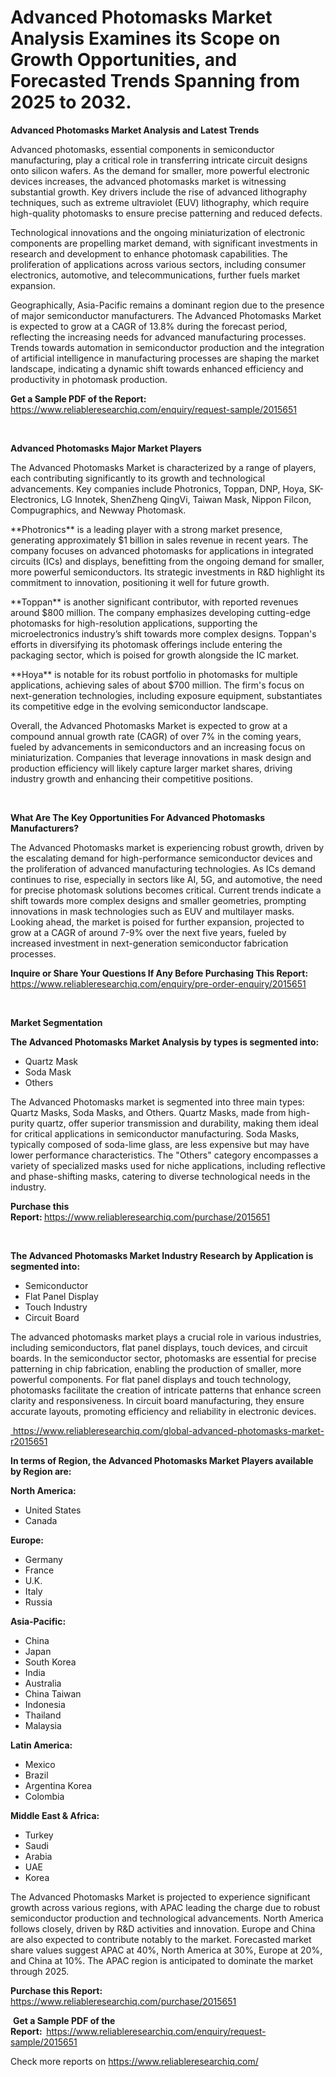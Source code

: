 <p><h1>Advanced Photomasks Market Analysis Examines its Scope on Growth Opportunities, and Forecasted Trends Spanning from 2025 to 2032.</h1></p><p><strong>Advanced Photomasks Market Analysis and Latest Trends</strong></p>
<p><p>Advanced photomasks, essential components in semiconductor manufacturing, play a critical role in transferring intricate circuit designs onto silicon wafers. As the demand for smaller, more powerful electronic devices increases, the advanced photomasks market is witnessing substantial growth. Key drivers include the rise of advanced lithography techniques, such as extreme ultraviolet (EUV) lithography, which require high-quality photomasks to ensure precise patterning and reduced defects.</p><p>Technological innovations and the ongoing miniaturization of electronic components are propelling market demand, with significant investments in research and development to enhance photomask capabilities. The proliferation of applications across various sectors, including consumer electronics, automotive, and telecommunications, further fuels market expansion.</p><p>Geographically, Asia-Pacific remains a dominant region due to the presence of major semiconductor manufacturers. The Advanced Photomasks Market is expected to grow at a CAGR of 13.8% during the forecast period, reflecting the increasing needs for advanced manufacturing processes. Trends towards automation in semiconductor production and the integration of artificial intelligence in manufacturing processes are shaping the market landscape, indicating a dynamic shift towards enhanced efficiency and productivity in photomask production.</p></p>
<p><strong>Get a Sample PDF of the Report:&nbsp;</strong> <a href="https://www.reliableresearchiq.com/enquiry/request-sample/2015651?utm_campaign=973&utm_medium=2&utm_source=Github&utm_content=ia&utm_term=17012025&utm_id=advanced-photomasks">https://www.reliableresearchiq.com/enquiry/request-sample/2015651</a></p>
<p>&nbsp;</p>
<p><strong>Advanced Photomasks Major Market Players</strong></p>
<p><p>The Advanced Photomasks Market is characterized by a range of players, each contributing significantly to its growth and technological advancements. Key companies include Photronics, Toppan, DNP, Hoya, SK-Electronics, LG Innotek, ShenZheng QingVi, Taiwan Mask, Nippon Filcon, Compugraphics, and Newway Photomask.</p><p>**Photronics** is a leading player with a strong market presence, generating approximately $1 billion in sales revenue in recent years. The company focuses on advanced photomasks for applications in integrated circuits (ICs) and displays, benefitting from the ongoing demand for smaller, more powerful semiconductors. Its strategic investments in R&D highlight its commitment to innovation, positioning it well for future growth.</p><p>**Toppan** is another significant contributor, with reported revenues around $800 million. The company emphasizes developing cutting-edge photomasks for high-resolution applications, supporting the microelectronics industry’s shift towards more complex designs. Toppan's efforts in diversifying its photomask offerings include entering the packaging sector, which is poised for growth alongside the IC market.</p><p>**Hoya** is notable for its robust portfolio in photomasks for multiple applications, achieving sales of about $700 million. The firm's focus on next-generation technologies, including exposure equipment, substantiates its competitive edge in the evolving semiconductor landscape.</p><p>Overall, the Advanced Photomasks Market is expected to grow at a compound annual growth rate (CAGR) of over 7% in the coming years, fueled by advancements in semiconductors and an increasing focus on miniaturization. Companies that leverage innovations in mask design and production efficiency will likely capture larger market shares, driving industry growth and enhancing their competitive positions.</p></p>
<p>&nbsp;</p>
<p><strong>What Are The Key Opportunities For Advanced Photomasks Manufacturers?</strong></p>
<p><p>The Advanced Photomasks market is experiencing robust growth, driven by the escalating demand for high-performance semiconductor devices and the proliferation of advanced manufacturing technologies. As ICs demand continues to rise, especially in sectors like AI, 5G, and automotive, the need for precise photomask solutions becomes critical. Current trends indicate a shift towards more complex designs and smaller geometries, prompting innovations in mask technologies such as EUV and multilayer masks. Looking ahead, the market is poised for further expansion, projected to grow at a CAGR of around 7-9% over the next five years, fueled by increased investment in next-generation semiconductor fabrication processes.</p></p>
<p><strong>Inquire or Share Your Questions If Any Before Purchasing This Report:</strong> <a href="https://www.reliableresearchiq.com/enquiry/pre-order-enquiry/2015651?utm_campaign=973&utm_medium=2&utm_source=Github&utm_content=ia&utm_term=17012025&utm_id=advanced-photomasks">https://www.reliableresearchiq.com/enquiry/pre-order-enquiry/2015651</a></p>
<p>&nbsp;</p>
<p><strong>Market Segmentation</strong></p>
<p><strong>The Advanced Photomasks Market Analysis by types is segmented into:</strong></p>
<p><ul><li>Quartz Mask</li><li>Soda Mask</li><li>Others</li></ul></p>
<p><p>The Advanced Photomasks market is segmented into three main types: Quartz Masks, Soda Masks, and Others. Quartz Masks, made from high-purity quartz, offer superior transmission and durability, making them ideal for critical applications in semiconductor manufacturing. Soda Masks, typically composed of soda-lime glass, are less expensive but may have lower performance characteristics. The "Others" category encompasses a variety of specialized masks used for niche applications, including reflective and phase-shifting masks, catering to diverse technological needs in the industry.</p></p>
<p><strong>Purchase this Report:&nbsp;</strong><a href="https://www.reliableresearchiq.com/purchase/2015651?utm_campaign=973&utm_medium=2&utm_source=Github&utm_content=ia&utm_term=17012025&utm_id=advanced-photomasks">https://www.reliableresearchiq.com/purchase/2015651</a></p>
<p>&nbsp;</p>
<p><strong>The Advanced Photomasks Market Industry Research by Application is segmented into:</strong></p>
<p><ul><li>Semiconductor</li><li>Flat Panel Display</li><li>Touch Industry</li><li>Circuit Board</li></ul></p>
<p><p>The advanced photomasks market plays a crucial role in various industries, including semiconductors, flat panel displays, touch devices, and circuit boards. In the semiconductor sector, photomasks are essential for precise patterning in chip fabrication, enabling the production of smaller, more powerful components. For flat panel displays and touch technology, photomasks facilitate the creation of intricate patterns that enhance screen clarity and responsiveness. In circuit board manufacturing, they ensure accurate layouts, promoting efficiency and reliability in electronic devices.</p></p>
<p><a href="https://www.reliableresearchiq.com/global-advanced-photomasks-market-r2015651?utm_campaign=973&utm_medium=2&utm_source=Github&utm_content=ia&utm_term=17012025&utm_id=advanced-photomasks">&nbsp;https://www.reliableresearchiq.com/global-advanced-photomasks-market-r2015651</a></p>
<p><strong>In terms of Region, the Advanced Photomasks Market Players available by Region are:</strong></p>
<p>
    <p> <strong> North America: </strong>
        <ul>
            <li>United States</li>
            <li>Canada</li>
        </ul>
        </p> 
    <p> <strong> Europe: </strong>
        <ul>
            <li>Germany</li>
            <li>France</li>
            <li>U.K.</li>
            <li>Italy</li>
            <li>Russia</li>
        </ul>
        </p> 
    <p> <strong> Asia-Pacific: </strong>
        <ul>
            <li>China</li>
            <li>Japan</li>
            <li>South Korea</li>
            <li>India</li>
            <li>Australia</li>
            <li>China Taiwan</li>
            <li>Indonesia</li>
            <li>Thailand</li>
            <li>Malaysia</li>
        </ul>
        </p> 
    <p> <strong> Latin America: </strong>
        <ul>
            <li>Mexico</li>
            <li>Brazil</li>
            <li>Argentina Korea</li>
            <li>Colombia</li>
        </ul>
        </p> 
    <p> <strong> Middle East & Africa: </strong>
        <ul>
            <li>Turkey</li>
            <li>Saudi</li>
            <li>Arabia</li>
            <li>UAE</li>
            <li>Korea</li>
        </ul>
    </p>
    </p>
<p><p>The Advanced Photomasks Market is projected to experience significant growth across various regions, with APAC leading the charge due to robust semiconductor production and technological advancements. North America follows closely, driven by R&D activities and innovation. Europe and China are also expected to contribute notably to the market. Forecasted market share values suggest APAC at 40%, North America at 30%, Europe at 20%, and China at 10%. The APAC region is anticipated to dominate the market through 2025.</p></p>
<p><strong>Purchase this Report: </strong><a href="https://www.reliableresearchiq.com/purchase/2015651?utm_campaign=973&utm_medium=2&utm_source=Github&utm_content=ia&utm_term=17012025&utm_id=advanced-photomasks">https://www.reliableresearchiq.com/purchase/2015651</a></p>
<p>&nbsp;<strong>Get a Sample PDF of the Report:&nbsp;&nbsp;</strong><a href="https://www.reliableresearchiq.com/enquiry/request-sample/2015651?utm_campaign=973&utm_medium=2&utm_source=Github&utm_content=ia&utm_term=17012025&utm_id=advanced-photomasks">https://www.reliableresearchiq.com/enquiry/request-sample/2015651</a></p>
<p><strong></strong></p>
<p>Check more reports on <a href="https://www.reliableresearchiq.com/?utm_campaign=973&utm_medium=2&utm_source=Github&utm_content=ia&utm_term=17012025&utm_id=advanced-photomasks">https://www.reliableresearchiq.com/</a></p>